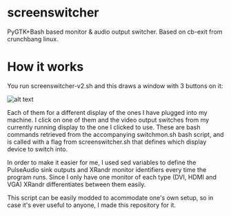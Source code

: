 # screenswitcher
PyGTK+Bash based monitor &amp; audio output switcher. Based on cb-exit from crunchbang linux.

# How it works

You run screenswitcher-v2.sh and this draws a window with 3 buttons on it:

![alt text](https://imgur.com/aNIU5lx.png)

Each of them for a different display of the ones I have plugged into my machine. I click on one of them and the video output switches from my currently running display to the one I clicked to use. These are bash commands retrieved from the accompanying switchmon.sh bash script, and is called with a flag from screenswitcher.sh that defines which display device to switch into. 

In order to make it easier for me, I used sed variables to define the PulseAudio sink outputs and XRandr monitor identifiers every time the program runs. Since I only have one monitor of each type (DVI, HDMI and VGA) XRandr differentiates between them easily.

This script can be easily modded to acommodate one's own setup, so in case it's ever useful to anyone, I made this repository for it.
